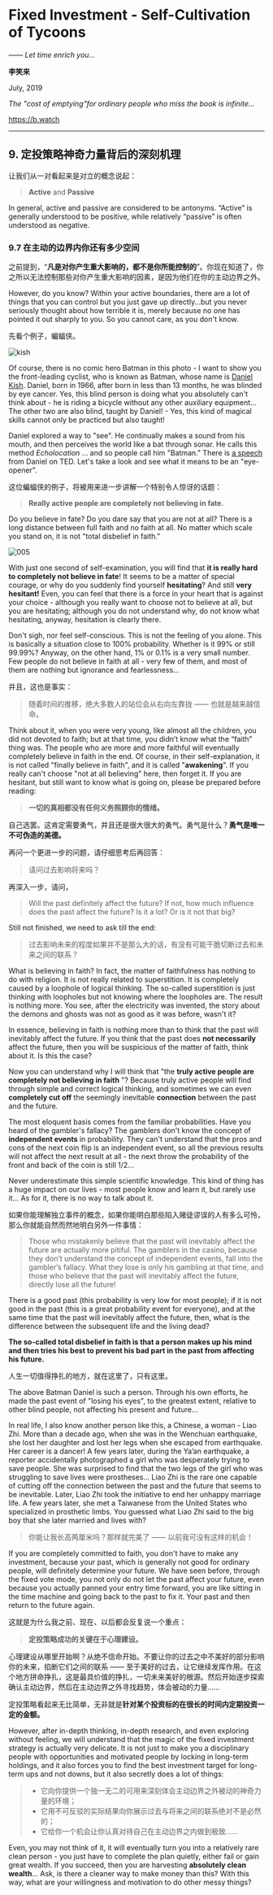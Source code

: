 # Fixed Investment - Self-Cultivation of Tycoons

*—— Let time enrich you...*

**李笑来**

July, 2019

*The "cost of emptying"for ordinary people who miss the book is infinite...*

https://b.watch

---

## 9. 定投策略神奇力量背后的深刻机理

让我们从一对看起来是对立的概念说起：

> **Active** and **Passive**

In general, active and passive are considered to be antonyms. “Active” is generally understood to be positive, while relatively “passive” is often understood as negative.

### 9.7 在主动的边界内你还有多少空间

之前提到，“**凡是对你产生重大影响的，都不是你所能控制的**”。你现在知道了，你之所以无法控制那些对你产生重大影响的因素，是因为他们在你的主动边界之外。

However, do you know? Within your active boundaries, there are a lot of things that you can control but you just gave up directly...but you never seriously thought about how terrible it is, merely because no one has pointed it out sharply to you. So you cannot care, as you don't know.

先看个例子，蝙蝠侠。

![kish](../images/kish.jpg)

Of course, there is no comic hero Batman in this photo - I want to show you the front-leading cyclist, who is known as Batman, whose name is [Daniel Kish](https://en.wikipedia.org/wiki/Daniel_Kish). Daniel, born in 1966, after born in less than 13 months, he was blinded by eye cancer. Yes, this blind person is doing what you absolutely can't think about - he is riding a bicycle without any other auxiliary equipment... The other two are also blind, taught by Daniel! - Yes, this kind of magical skills cannot only be practiced but also taught!

Daniel explored a way to "see". He continually makes a sound from his mouth, and then perceives the world like a bat through sonar. He calls this method *Echolocation* ... and so people call him "Batman." There is [a speech](https://www.ted.com/talks/daniel_kish_how_i_use_sonar_to_navigate_the_world/transcript?language=zh-cn) from Daniel on TED. Let's take a look and see what it means to be an "eye-opener".

这位蝙蝠侠的例子，将被用来进一步讲解一个特别令人惊讶的话题：

> **Really active people are completely not believing in fate.**

Do you believe in fate? Do you dare say that you are not at all? There is a long distance between full faith and no faith at all. No matter which scale you stand on, it is not "total disbelief in faith."

![005](../images/005.png)

With just one second of self-examination, you will find that **it is really hard to completely not believe in fate**! It seems to be a matter of special courage, or why do you suddenly find yourself **hesitating**? And still **very hesitant!** Even, you can feel that there is a force in your heart that is against your choice - although you really want to choose not to believe at all, but you are hesitating; although you do not understand why, do not know what hesitating, anyway, hesitation is clearly there.

Don't sigh, nor feel self-conscious. This is not the feeling of you alone. This is basically a situation close to 100% probability. Whether is it 99% or still 99.99%? Anyway, on the other hand, 1% or 0.1% is a very small number. Few people do not believe in faith at all - very few of them, and most of them are nothing but ignorance and fearlessness...

并且，这也是事实：

> 随着时间的推移，绝大多数人的站位会从右向左靠拢 —— 也就是越来越信命。

Think about it, when you were very young, like almost all the children, you did not devoted to faith; but at that time, you didn’t know what the “faith” thing was. The people who are more and more faithful will eventually completely believe in faith in the end. Of course, in their self-explanation, it is not called "finally believe in faith", and it is called "**awakening**". If you really can't choose "not at all believing" here, then forget it. If you are hesitant, but still want to know what is going on, please be prepared before reading:

> **一切的真相都没有任何义务照顾你的情绪。**

自己选罢。这肯定需要勇气，并且还是很大很大的勇气。勇气是什么？**勇气是唯一不可伪造的美德。**

再问一个更进一步的问题，请仔细思考后再回答：

> 请问过去影响将来吗？

再深入一步，请问，

> Will the past definitely affect the future? If not, how much influence does the past affect the future? Is it a lot? Or is it not that big?

Still not finished, we need to ask till the end:

> 过去影响未来的程度如果并不是那么大的话，有没有可能干脆切断过去和未来之间的联系？

What is believing in faith? In fact, the matter of faithfulness has nothing to do with religion. It is not really related to superstition. It is completely caused by a loophole of logical thinking. The so-called superstition is just thinking with loopholes but not knowing where the loopholes are. The result is nothing more. You see, after the electricity was invented, the story about the demons and ghosts was not as good as it was before, wasn't it?

In essence, believing in faith is nothing more than to think that the past will inevitably affect the future. If you think that the past does **not necessarily** affect the future, then you will be suspicious of the matter of faith, think about it. Is this the case?

Now you can understand why I will think that "the **truly active people are completely not believing in faith** "? Because truly active people will find through simple and correct logical thinking, and sometimes we can even **completely cut off** the seemingly inevitable **connection** between the past and the future.

The most eloquent basis comes from the familiar probabilities. Have you heard of the gambler's fallacy? The gamblers don't know the concept of **independent events** in probability. They can't understand that the pros and cons of the next coin flip is an independent event, so all the previous results will not affect the next result at all - the next throw the probability of the front and back of the coin is still 1/2...

Never underestimate this simple scientific knowledge. This kind of thing has a huge impact on our lives - most people know and learn it, but rarely use it... As for it, there is no way to talk about it.

如果你能理解独立事件的概念，如果你能明白那些陷入赌徒谬误的人有多么可怜，那么你就能自然而然地明白另外一件事情：

> Those who mistakenly believe that the past will inevitably affect the future are actually more pitiful. The gamblers in the casino, because they don’t understand the concept of independent events, fall into the gambler’s fallacy. What they lose is only his gambling at that time, and those who believe that the past will inevitably affect the future, directly lose all the future!

There is a good past (this probability is very low for most people); if it is not good in the past (this is a great probability event for everyone), and at the same time that the past will inevitably affect the future, then, what is the difference between the subsequent life and the living dead?

**The so-called total disbelief in faith is that a person makes up his mind and then tries his best to prevent his bad part in the past from affecting his future.**

人生一切值得挣扎的地方，就在这里了，只有这里。

The above Batman Daniel is such a person. Through his own efforts, he made the past event of "losing his eyes", to the greatest extent, relative to other blind people, not affecting his present and future...

In real life, I also know another person like this, a Chinese, a woman - Liao Zhi. More than a decade ago, when she was in the Wenchuan earthquake, she lost her daughter and lost her legs when she escaped from earthquake. Her career is a dancer! A few years later, during the Ya’an earthquake, a reporter accidentally photographed a girl who was desperately trying to save people. She was surprised to find that the two legs of the girl who was struggling to save lives were prostheses... Liao Zhi is the rare one capable of cutting off the connection between the past and the future that seems to be inevitable. Later, Liao Zhi took the initiative to end her unhappy marriage life. A few years later, she met a Taiwanese from the United States who specialized in prosthetic limbs. You guessed what Liao Zhi said to the big boy that she later married and lives with?

> 你能让我长高两厘米吗？那样就完美了 —— 以前我可没有这样的机会！

If you are completely committed to faith, you don't have to make any investment, because your past, which is generally not good for ordinary people, will definitely determine your future. We have seen before, through the fixed vote mode, you not only do not let the past affect your future, even because you actually panned your entry time forward, you are like sitting in the time machine and going back to the past to fix it. Your past and then return to the future again.

这就是为什么我之前、现在、以后都会反复说一个重点：

> **定投策略成功的关键在于心理建设。**

心理建设从哪里开始啊？从绝不信命开始。不要让你的过去之中不美好的部分影响你的未来，掐断它们之间的联系 —— 至于美好的过去，让它继续发挥作用。在这个地方拼命挣扎，这是最具价值的挣扎，一切未来美好的根源。然后开始逐步探索确认主动边界，然后在主动边界之外寻找趋势，体会被动的力量……

定投策略看起来无比简单，无非就是**针对某个投资标的在很长的时间内定期投资一定的金额。**

However, after in-depth thinking, in-depth research, and even exploring without feeling, we will understand that the magic of the fixed investment strategy is actually very delicate. It is not just to make you a disciplinary people with opportunities and motivated people by locking in long-term holdings, and it also forces you to find the best investment target for long-term ups and not downs, but it also secretly does a lot of things:

> - 它向你提供一个独一无二的可用来深刻体会主动边界之外被动的神奇力量的环境；
> - 它用不可反驳的实际结果向你展示过去与将来之间的联系绝对不是必然的；
> - 它给你一个机会让你认真对待自己在主动边界之内做到极致……

Even, you may not think of it, it will eventually turn you into a relatively rare clean person - you just have to complete the plan quietly, either fail or gain great wealth. If you succeed, then you are harvesting **absolutely clean wealth**... Ask, is there a cleaner way to make money than this? With this way, what are your willingness and motivation to do other messy things?
